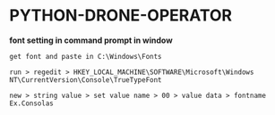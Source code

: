 # PYTHON-DRONE-OPERATOR
**font setting in command prompt in window** 

    get font and paste in C:\Windows\Fonts

    run > regedit > HKEY_LOCAL_MACHINE\SOFTWARE\Microsoft\Windows NT\CurrentVersion\Console\TrueTypeFont
    
    new > string value > set value name > 00 > value data > fontname Ex.Consolas

